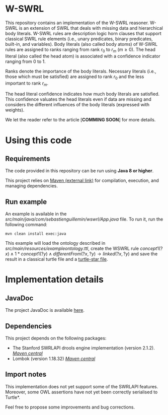 # W-SWRL
This repository contains an implementation of the W-SWRL reasoner. W-SWRL is an extension of SWRL that deals with missing data and hierarchical body literals. W-SWRL rules are description logic horn clauses that support classical SWRL rule elements (i.e., unary predicates, binary predicates, built-in, and variables). Body literals (also called body atoms) of W-SWRL rules are assigned to ranks ranging from rank $r_0$ to $r_m$ ($m \geq 0$). The head literal (also called the head atom) is associated with a confidence indicator ranging from 0 to 1.

Ranks denote the importance of the body literals. Necessary literals (i.e., those which must be satisfied) are assigned to rank $r_0$ and the less important to rank $r_m$.

The head literal confidence indicates how much body literals are satisfied. This confidence valuates the head literals even if data are missing and considers the different influences of the body literals (expressed with weights).

We let the reader refer to the article [**COMMING SOON**] for more details.

# Using this code
## Requirements
The code provided in this repository can be run using **Java 8 or higher**.

This project relies on [Maven (external link)](https://maven.apache.org/install.html) for compilation, execution, and managing dependencies.

## Run example
An example is available in the *src/main/java/com/sebastienguillemin/wswrl/App.java* file. To run it, run the following command:

```
mvn clean install exec:java
```

This example will load the ontology described in *src/main/resources/exampleontology.ttl*, create the WSWRL rule $concept1(?x) \wedge 1 \ast concept1(?y) \wedge differentFrom(?x,?y) \rightarrow linked(?x, ?y)$ and save the result in a classical turtle file and a [turtle-star file](https://w3c.github.io/rdf-star/cg-spec/editors_draft.html).

# Implementation details
## JavaDoc
The project JavaDoc is available <a href="https://sebastienguillemin.github.io/w-swrl/">here</a>.

## Dependencies
This project depends on the following packages:

<!-- - A compléter ! -->
- The Stanford SWRLAPI drools engine implementation (version 2.1.2). *[Maven central](https://central.sonatype.com/artifact/edu.stanford.swrl/swrlapi-drools-engine)*
- Lombok (version 1.18.32) *[Maven central](https://central.sonatype.com/artifact/org.projectlombok/lombok)*

## Import notes
This implementation does not yet support some of the SWRLAPI features. Moreover, some OWL assertions have not yet been correctly serialised to Turtle*.

Feel free to propose some improvements and bug corrections.